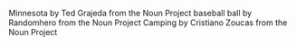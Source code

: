 Minnesota by Ted Grajeda from the Noun Project
baseball ball by Randomhero from the Noun Project
Camping by Cristiano Zoucas from the Noun Project